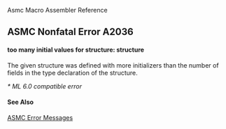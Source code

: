 Asmc Macro Assembler Reference

## ASMC Nonfatal Error A2036

#### too many initial values for structure: structure

The given structure was defined with more initializers than the number of fields in the type declaration of the structure.

_* ML 6.0 compatible error_

#### See Also

[ASMC Error Messages](readme.md)